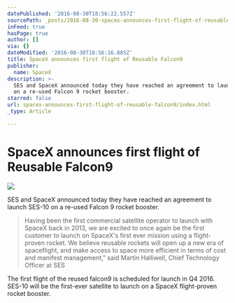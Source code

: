 ```yaml
---
datePublished: '2016-08-30T18:56:22.557Z'
sourcePath: _posts/2016-08-30-spacex-announces-first-flight-of-reusable-falcon9.md
inFeed: true
hasPage: true
author: []
via: {}
dateModified: '2016-08-30T18:56:16.885Z'
title: SpaceX announces first flight of Reusable Falcon9
publisher:
  name: SpaceX
description: >-
  SES and SpaceX announced today they have reached an agreement to launch SES-10
  on a re-used Falcon 9 rocket booster.
starred: false
url: spacex-announces-first-flight-of-reusable-falcon9/index.html
_type: Article

---
```

# SpaceX announces first flight of Reusable Falcon9
![](https://the-grid-user-content.s3-us-west-2.amazonaws.com/10a72df1-2c87-424d-80c5-ba2c06ba1189.jpg)

SES and SpaceX announced today they have reached an agreement to launch SES-10 on a re-used Falcon 9 rocket booster.

> Having been the first commercial satellite operator to launch with SpaceX back in 2013, we are excited to once again be the first customer to launch on SpaceX's first ever mission using a flight-proven rocket. We believe reusable rockets will open up a new era of spaceflight, and make access to space more efficient in terms of cost and manifest management," said Martin Halliwell, Chief Technology Officer at SES

The first flight of the reused falcon9 is scheduled for launch in Q4 2016\. SES-10 will be the first-ever satellite to launch on a SpaceX flight-proven rocket booster.